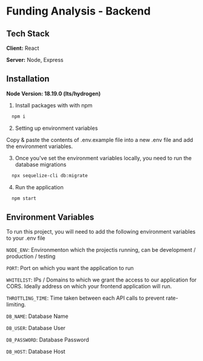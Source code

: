 # Funding Analysis - Backend


## Tech Stack

**Client:** React

**Server:** Node, Express


## Installation

**Node Version: 18.19.0 (lts/hydrogen)**

1. Install packages with with npm

```bash
  npm i
```

2. Setting up environment variables


Copy & paste the contents of .env.example file into a new .env file and add the environment variables.


3. Once you've set the environment variables locally, you need to run the database migrations

```bash
  npx sequelize-cli db:migrate
```

4. Run the application

```bash
  npm start
```


## Environment Variables

To run this project, you will need to add the following environment variables to your .env file

`NODE_ENV`: Environmenton which the projectis running, can be development / production / testing

`PORT`: Port on which you want the application to run

`WHITELIST`: IPs / Domains to which we grant the access to our application for CORS. Ideally address on which your frontend application will run.

`THROTTLING_TIME`: Time taken between each API calls to prevent rate-limiting.

`DB_NAME`: Database Name

`DB_USER`: Database User

`DB_PASSWORD`: Database Password

`DB_HOST`: Database Host